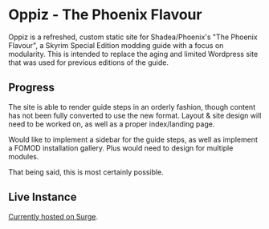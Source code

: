 # Oppiz - The Phoenix Flavour

Oppiz is a refreshed, custom static site for Shadea/Phoenix's "The Phoenix Flavour", a Skyrim Special Edition modding guide with a focus on modularity. This is intended to replace the aging and limited Wordpress site that was used for previous editions of the guide.

## Progress

The site is able to render guide steps in an orderly fashion, though content has not been fully converted to use the new format. Layout & site design will need to be worked on, as well as a proper index/landing page.

Would like to implement a sidebar for the guide steps, as well as implement a FOMOD installation gallery. Plus would need to design for multiple modules.

That being said, this is most certainly possible.

## Live Instance

[Currently hosted on Surge](http://fire-chicken.surge.sh/guide/core/prep/).
